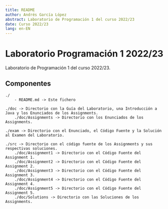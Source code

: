 ```yaml
---
title: README
author: Andrés García López
abstract: Laboratorio de Programación 1 del curso 2022/23
date: Curso 2022/23
lang: en-EN
---
```


# Laboratorio Programación 1 2022/23
Laboratorio de Programación 1 del curso 2022/23.

Componentes
-----------
    ./  
        - README.md -> Este fichero

    ./doc -> Directorio con la Guía del Laboratorio, una Introducción a Java y los Enunciados de los Assignments.
        ./doc/Assignments -> Directorio con los Enunciados de los Assignments.

    ./exam -> Directorio con el Enunciado, el Código Fuente y la Solución al Examen del Laboratorio.

    ./src -> Directorio con el código fuente de los Assignments y sus respectivas soluciones.
        ./doc/Assignment1 -> Directorio con el Código Fuente del Assignment 1.
        ./doc/Assignment2 -> Directorio con el Código Fuente del Assignment 2.
        ./doc/Assignment3 -> Directorio con el Código Fuente del Assignment 3.
        ./doc/Assignment4 -> Directorio con el Código Fuente del Assignment 4.
        ./doc/Assignment5 -> Directorio con el Código Fuente del Assignment 5.
        ./doc/Solutions -> Directorio con las Soluciones de los Assignments.
